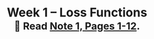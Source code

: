 ---
title: "Week 1 – Loss Functions<br><small>📘 Read <a href='resources/notes/notes_chapter_1.pdf#page=1'>Note 1, Pages 1-12</a>.</small>"
weekNumber: 1
days:
  - date: "2024-09-30"
    events:
      - name: LEC 2
        type: lecture
        title: Empirical Risk Minimization
        blank: resources/lectures/lec02/lec02-blank.pdf
        filled: resources/lectures/lec02/lec02-filled.pdf
        podcast: https://podcast.ucsd.edu/watch/fa24/dsc40a_a00/2
      - name: DISC 1
        type: disc
        title: Groupwork 1 (due Friday Oct. 4th)
        problems: resources/groupworks/gw01.pdf
        podcast: https://podcast.ucsd.edu/watch/fa24/dsc40a_a01
  - date: "2024-10-02"
    events:
      - name: LEC 3
        type: lecture
        title: Empirical Risk Minimization
        blank: resources/lectures/lec03/lec03-blank.pdf
        filled: resources/lectures/lec03/lec03-filled.pdf
        podcast: https://podcast.ucsd.edu/watch/fa24/dsc40a_a00/3
  - date: "2024-10-04"
    events:
      - name: LEC 4
        type: lecture
        title: Comparing loss functions
        blank: resources/lectures/lec04/lec04-blank.pdf
        filled: resources/lectures/lec04/lec04-filled.pdf
        podcast: https://podcast.ucsd.edu/watch/fa24/dsc40a_a00/4
      - name: HW 1
        type: hw
        title: <b>Homework 1</b>
        problems: resources/homeworks/hw01.pdf
        template: https://www.overleaf.com/read/kvwfkgtvgkkk#dc5422
---